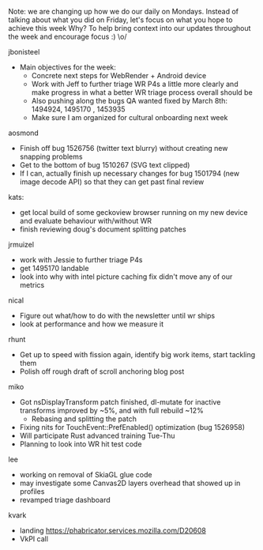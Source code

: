 Note: we are changing up how we do our daily on Mondays. Instead of talking about what you did on Friday, let's focus on what you hope to achieve this week
Why? To help bring context into our updates throughout the week and encourage focus :) \o/  

jbonisteel
  * Main objectives for the week:
    * Concrete next steps for WebRender + Android device
    * Work with Jeff to further triage WR P4s a little more clearly and make progress in what a better WR triage process overall should be
    * Also pushing along the bugs QA wanted fixed by March 8th: 1494924, 1495170 , 1453935
    * Make sure I am organized for cultural onboarding next week

aosmond
  * Finish off bug 1526756 (twitter text blurry) without creating new snapping problems
  * Get to the bottom of bug 1510267 (SVG text clipped)
  * If I can, actually finish up necessary changes for bug 1501794 (new image decode API) so that they can get past final review

kats:
  * get local build of some geckoview browser running on my new device and evaluate behaviour with/without WR
  * finish reviewing doug's document splitting patches

jrmuizel
  * work with Jessie to further triage P4s
  * get 1495170 landable
  * look into why with intel picture caching fix didn't move any of our metrics

nical
  * Figure out what/how to do with the newsletter until wr ships
  * look at performance and how we measure it

rhunt
  * Get up to speed with fission again, identify big work items, start tackling them
  * Polish off rough draft of scroll anchoring blog post

miko
  * Got nsDisplayTransform patch finished, dl-mutate for inactive transforms improved by ~5%, and with full rebuild ~12%
    * Rebasing and splitting the patch
  * Fixing nits for TouchEvent::PrefEnabled() optimization (bug 1526958)
  * Will participate Rust advanced training Tue-Thu
  * Planning to look into WR hit test code

lee
  * working on removal of SkiaGL glue code
  * may investigate some Canvas2D layers overhead that showed up in profiles
  * revamped triage dashboard

kvark
  * landing https://phabricator.services.mozilla.com/D20608
  * VkPI call
